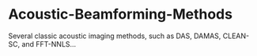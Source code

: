 # Acoustic-Beamforming-Methods
Several classic acoustic imaging methods, such as DAS, DAMAS, CLEAN-SC, and FFT-NNLS...
